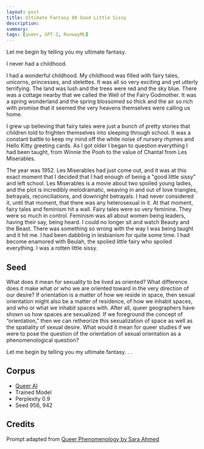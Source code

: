 ```yaml
---
layout: post
title: Ultimate Fantasy 88 Good Little Sissy
description:
summary:
tags: [queer, GPT-2, RunwayML]
---
```


Let me begin by telling you my ultimate fantasy.

I never had a childhood.

I had a wonderful childhood. My childhood was filled with fairy tales, unicorns, princesses, and stelettes. It was all so very exciting and yet utterly terrifying. The land was lush and the trees were red and the sky blue. There was a cottage nearby that we called the Well of the Fairy Godmother. It was a spring wonderland and the spring blossomed so thick and the air so rich with promise that it seemed the very heavens themselves were calling us home.

I grew up believing that fairy tales were just a bunch of pretty stories that children told to frighten themselves into sleeping through school. It was a constant battle to keep my mind off the white noise of nursery rhymes and Hello Kitty greeting cards. As I got older I began to question everything I had been taught, from Winnie the Pooh to the value of Chantal from Les Miserables.

The year was 1952. Les Miserables had just come out, and it was at this exact moment that I decided that I had enough of being a "good little sissy" and left school. Les Miserables is a movie about two spoiled young ladies, and the plot is incredibly melodramatic, weaving in and out of love triangles, betrayals, reconciliations, and downright betrayals. I had never considered it, until that moment, that there was any heterosexual in it. At that moment, fairy tales and feminism hit a wall. Fairy tales were so very feminine. They were so much in control. Feminism was all about women being leaders, having their say, being heard. I could no longer sit and watch Beauty and the Beast. There was something so wrong with the way I was being taught and it hit me. I had been dabbling in lesbianism for quite some time. I had become enamored with Beulah, the spoiled little fairy who spoiled everything. I was a rotten little sissy.


## Seed

What does it mean for sexuality to be lived as oriented? What difference does it make what or who we are oriented toward in the very direction of our desire? If orientation is a matter of how we reside in space, then sexual orientation might also be a matter of residence, of how we inhabit spaces, and who or what we inhabit spaces with. After all, queer geographers have shown us how spaces are sexualized. If we foreground the concept of “orientation,” then we can retheorize this sexualization of space as well as the spatiality of sexual desire. What would it mean for queer studies if we were to pose the question of the orientation of sexual orientation as a phenomenological question?

Let me begin by telling you my ultimate fantasy. . .

## Corpus

- [Queer AI](/queerai)
- Trained Model
- Perplexity 0.9
- Seed 956, 942

## Credits

Prompt adapted from [Queer Phenomenology by Sara Ahmed](https://www.dukeupress.edu/queer-phenomenology)
